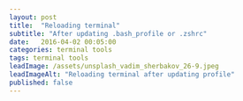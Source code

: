 ```yaml
---
layout: post
title:  "Reloading terminal"
subtitle: "After updating .bash_profile or .zshrc"
date:   2016-04-02 00:05:00
categories: terminal tools
tags: terminal tools
leadImage: /assets/unsplash_vadim_sherbakov_26-9.jpeg
leadImageAlt: "Reloading terminal after updating profile"
published: false
---
```


